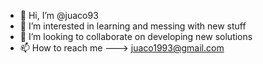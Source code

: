 - 👋 Hi, I’m @juaco93
- 👀 I’m interested in learning and messing with new stuff
- 💞️ I’m looking to collaborate on developing new solutions
- 📫 How to reach me ---> juaco1993@gmail.com
